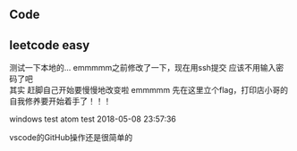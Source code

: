 ﻿## Code
## leetcode easy
测试一下本地的...
emmmmm之前修改了一下，现在用ssh提交  应该不用输入密码了吧  
其实 赶脚自己开始要慢慢地改变啦
emmmmm 先在这里立个flag，打印店小哥的自我修养要开始着手了！！！

windows test
atom test 2018-05-08 23:57:36

vscode的GitHub操作还是很简单的
